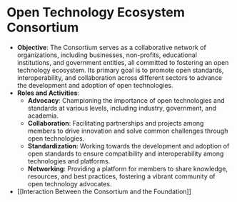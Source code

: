 # Open Technology Ecosystem Consortium

- **Objective**: The Consortium serves as a collaborative network of organizations, including businesses, non-profits, educational institutions, and government entities, all committed to fostering an open technology ecosystem. Its primary goal is to promote open standards, interoperability, and collaboration across different sectors to advance the development and adoption of open technologies.
- **Roles and Activities**:
  - **Advocacy**: Championing the importance of open technologies and standards at various levels, including industry, government, and academia.
  - **Collaboration**: Facilitating partnerships and projects among members to drive innovation and solve common challenges through open technologies.
  - **Standardization**: Working towards the development and adoption of open standards to ensure compatibility and interoperability among technologies and platforms.
  - **Networking**: Providing a platform for members to share knowledge, resources, and best practices, fostering a vibrant community of open technology advocates.
- [[Interaction Between the Consortium and the Foundation]]
